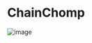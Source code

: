 # ChainChomp

![image](https://user-images.githubusercontent.com/35882/218286618-3449393d-68e0-40b6-93fc-ac5a2e9eec64.png)
